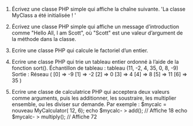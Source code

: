 1. Écrivez une classe PHP simple qui affiche la chaîne suivante.
'La classe MyClass a été initialisée ! '

2. Écrivez une classe PHP simple qui affiche un message d’introduction comme "Hello All, I am Scott", où "Scott" est une valeur d’argument de la méthode dans la classe. 

3. Ecrire une classe PHP qui calcule le factoriel d’un entier. 

4. Ecrire une classe PHP qui trie un tableau entier ordonné à l’aide de la fonction sort().
Échantillon de tableau : tableau (11, -2, 4, 35, 0, 8, -9)
Sortie : Réseau ( [0] => -9 [1] => -2 [2] => 0 [3] => 4 [4] => 8 [5] => 11 [6] => 35 )

5. Ecrire une classe de calculatrice PHP qui acceptera deux valeurs comme arguments, puis les additionner, les soustraire, les multiplier ensemble, ou les diviser sur demande.
Par exemple :
$mycalc = nouveau MyCalculator( 12, 6);
echo $mycalc- > add(); // Affiche 18
echo $mycalc- > multiply(); // Affiche 72